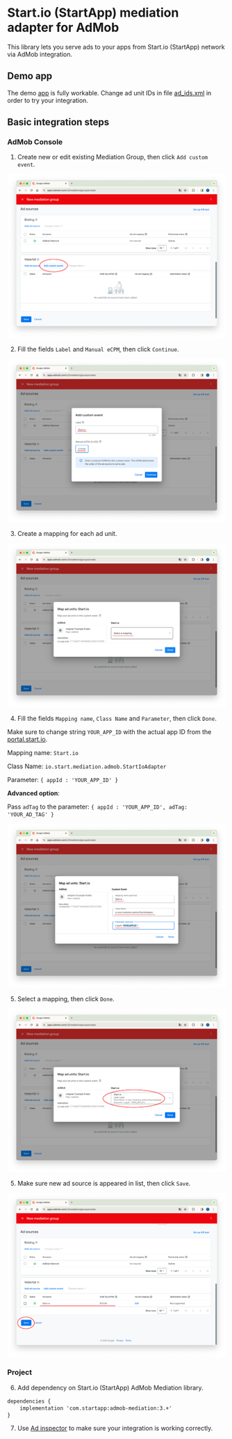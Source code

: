 # Start.io (StartApp) mediation adapter for AdMob

This library lets you serve ads to your apps from Start.io (StartApp) network via AdMob integration.

## Demo app

The demo [app](/app) is fully workable. Change ad unit IDs in file [ad_ids.xml](/app/src/main/res/values/ad_ids.xml) in order to try your integration.

## Basic integration steps

### AdMob Console

1. Create new or edit existing Mediation Group, then click `Add custom event`.

![Step 1](/images/step1.png)

2. Fill the fields `Label` and `Manual eCPM`, then click `Continue`.

![Step 2](/images/step2.png)

3. Create a mapping for each ad unit.

![Step 3](/images/step3.png)

4. Fill the fields `Mapping name`, `Class Name` and `Parameter`, then click `Done`.

Make sure to change string `YOUR_APP_ID` with the actual app ID from the [portal.start.io](https://portal.start.io).

Mapping name: `Start.io`

Class Name: `io.start.mediation.admob.StartIoAdapter`

Parameter: `{ appId : 'YOUR_APP_ID' }`

**Advanced option**:

Pass `adTag` to the parameter: `{ appId : 'YOUR_APP_ID', adTag: 'YOUR_AD_TAG' }`

![Step 4](/images/step4.png)

5. Select a mapping, then click `Done`.

![Step 5](/images/step5.png)

5. Make sure new ad source is appeared in list, then click `Save`.

![Step 6](/images/step6.png)

### Project

6. Add dependency on Start.io (StartApp) AdMob Mediation library.

```
dependencies {
    implementation 'com.startapp:admob-mediation:3.+'
}
```

7. Use [Ad inspector][1] to make sure your integration is working correctly.

[1]: https://developers.google.com/admob/android/ad-inspector
